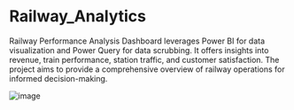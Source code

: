 # Railway_Analytics
Railway Performance Analysis Dashboard leverages Power BI for data visualization and Power Query for data scrubbing.
It offers insights into revenue, train performance, station traffic, and customer satisfaction. The project aims to provide a comprehensive overview of railway operations for informed decision-making.

![image](https://github.com/aditigoswami8217/Railway_Analytics/assets/110711169/a524c42b-4a63-4cd0-bc0e-6c8524dc639d)

